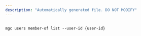 ```yaml
---
description: "Automatically generated file. DO NOT MODIFY"
---
```


```cli

mgc users member-of list --user-id {user-id}

```